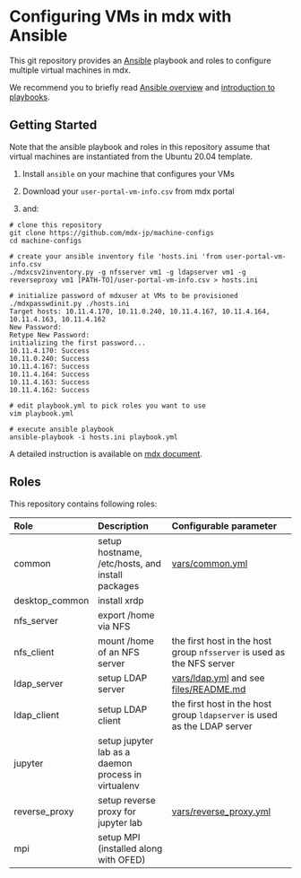 
# Configuring VMs in mdx with Ansible

This git repository provides an [Ansible](https://www.ansible.com/)
playbook and roles to configure multiple virtual machines in mdx.

We recommend you to briefly read [Ansible overview](https://www.ansible.com/overview/how-ansible-works) and [introduction to playbooks](https://docs.ansible.com/ansible/latest/user_guide/playbooks_intro.html).

## Getting Started

Note that the ansible playbook and roles in this repository assume
that virtual machines are instantiated from the Ubuntu 20.04 template.

1. Install `ansible` on your machine that configures your VMs

2. Download your `user-portal-vm-info.csv` from mdx portal

3. and:

```shell-session
# clone this repository
git clone https://github.com/mdx-jp/machine-configs
cd machine-configs

# create your ansible inventory file 'hosts.ini 'from user-portal-vm-info.csv
./mdxcsv2inventory.py -g nfsserver vm1 -g ldapserver vm1 -g reverseproxy vm1 [PATH-TO]/user-portal-vm-info.csv > hosts.ini
 
# initialize password of mdxuser at VMs to be provisioned
./mdxpasswdinit.py ./hosts.ini
Target hosts: 10.11.4.170, 10.11.0.240, 10.11.4.167, 10.11.4.164, 10.11.4.163, 10.11.4.162
New Password: 
Retype New Password: 
initializing the first password...
10.11.4.170: Success
10.11.0.240: Success
10.11.4.167: Success
10.11.4.164: Success
10.11.4.163: Success
10.11.4.162: Success

# edit playbook.yml to pick roles you want to use
vim playbook.yml

# execute ansible playbook
ansible-playbook -i hosts.ini playbook.yml
```

A detailed instruction is available on [mdx document](https://docs.mdx.jp/ja/).


## Roles

This repository contains following roles:

| Role          | Description | Configurable parameter | 
|:--------------|:------------|:-----------------------|
| common | setup hostname, /etc/hosts, and install packages | [vars/common.yml](vars/common.yml) |
| desktop_common | install xrdp | |
| nfs_server | export /home via NFS | |
| nfs_client | mount /home of an NFS server |  the first host in the host group `nfsserver` is used as the NFS server |
| ldap_server | setup LDAP server | [vars/ldap.yml](vars/ldap.yml) and see [files/README.md](files/README.md) | 
| ldap_client | setup LDAP client | the first host in the host group `ldapserver` is used as the LDAP server |
| jupyter | setup jupyter lab as a daemon process in virtualenv | |
| reverse_proxy | setup reverse proxy for jupyter lab | [vars/reverse_proxy.yml](vars/reverse_proxy.yml) |
| mpi | setup MPI (installed along with OFED) | |


